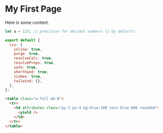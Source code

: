 # My First Page

Here is some content.

```js [config.js]
let a = 123; // precision for decimal numbers (2 by default)
```

```js [config.js]
export default {
  css: {
    inline: true,
    purge: true,
    resolveCalc: true,
    resolveProps: true,
    safe: true,
    shorthand: true,
    sixHex: true,
    tailwind: {},
  },
};
```

```html
<table class="w-full mb-8">
  <tr>
    <td attributes class="py-2 px-4 bg-blue-100 text-blue-600 rounded">
      <yield />
    </td>
  </tr>
</table>
```
